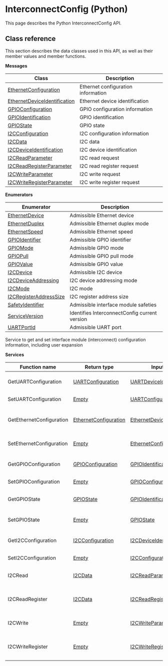 # InterconnectConfig \(Python\)

This page describes the Python InterconnectConfig API.

## Class reference

This section describes the data classes used in this API, as well as their member values and member functions.

 **Messages** 

|Class|Description|
|-----|-----------|
|[EthernetConfiguration](../messages/InterconnectConfig/EthernetConfiguration.md#)|Ethernet configuration information|
|[EthernetDeviceIdentification](../messages/InterconnectConfig/EthernetDeviceIdentification.md#)|Ethernet device identification|
|[GPIOConfiguration](../messages/InterconnectConfig/GPIOConfiguration.md#)|GPIO configuration information|
|[GPIOIdentification](../messages/InterconnectConfig/GPIOIdentification.md#)|GPIO identification|
|[GPIOState](../messages/InterconnectConfig/GPIOState.md#)|GPIO state|
|[I2CConfiguration](../messages/InterconnectConfig/I2CConfiguration.md#)|I2C configuration information|
|[I2CData](../messages/InterconnectConfig/I2CData.md#)|I2C data|
|[I2CDeviceIdentification](../messages/InterconnectConfig/I2CDeviceIdentification.md#)|I2C device identification|
|[I2CReadParameter](../messages/InterconnectConfig/I2CReadParameter.md#)|I2C read request|
|[I2CReadRegisterParameter](../messages/InterconnectConfig/I2CReadRegisterParameter.md#)|I2C read register request|
|[I2CWriteParameter](../messages/InterconnectConfig/I2CWriteParameter.md#)|I2C write request|
|[I2CWriteRegisterParameter](../messages/InterconnectConfig/I2CWriteRegisterParameter.md#)|I2C write register request|

 **Enumerators** 

|Enumerator|Description|
|----------|-----------|
|[EthernetDevice](../enums/InterconnectConfig/EthernetDevice.md#)|Admissible Ethernet device|
|[EthernetDuplex](../enums/InterconnectConfig/EthernetDuplex.md#)|Admissible Ethernet duplex mode|
|[EthernetSpeed](../enums/InterconnectConfig/EthernetSpeed.md#)|Admissible Ethernet speed|
|[GPIOIdentifier](../enums/InterconnectConfig/GPIOIdentifier.md#)|Admissible GPIO identifier|
|[GPIOMode](../enums/InterconnectConfig/GPIOMode.md#)|Admissible GPIO mode|
|[GPIOPull](../enums/InterconnectConfig/GPIOPull.md#)|Admissible GPIO pull mode|
|[GPIOValue](../enums/InterconnectConfig/GPIOValue.md#)|Admissible GPIO value|
|[I2CDevice](../enums/InterconnectConfig/I2CDevice.md#)|Admissible I2C device|
|[I2CDeviceAddressing](../enums/InterconnectConfig/I2CDeviceAddressing.md#)|I2C device addressing mode|
|[I2CMode](../enums/InterconnectConfig/I2CMode.md#)|I2C mode|
|[I2CRegisterAddressSize](../enums/InterconnectConfig/I2CRegisterAddressSize.md#)|I2C register address size|
|[SafetyIdentifier](../enums/InterconnectConfig/SafetyIdentifier.md#)|Admissible interface module safeties|
|[ServiceVersion](../enums/InterconnectConfig/ServiceVersion.md#)|Identifies InterconnectConfig current version|
|[UARTPortId](../enums/InterconnectConfig/UARTPortId.md#)|Admissible UART port|

Service to get and set interface module \(interconnect\) configuration information, including user expansion

 **Services** 

|Function name|Return type|Input type|Description|
|-------------|-----------|----------|-----------|
|GetUARTConfiguration|[UARTConfiguration](../messages/Common/UARTConfiguration.md#)|[UARTDeviceIdentification](../messages/Common/UARTDeviceIdentification.md#)|Retrieves user UART configuration|
|SetUARTConfiguration|[Empty](../messages/Common/Empty.md#)|[UARTConfiguration](../messages/Common/UARTConfiguration.md#)|Configures user UART|
|GetEthernetConfiguration|[EthernetConfiguration](../messages/InterconnectConfig/EthernetConfiguration.md#)|[EthernetDeviceIdentification](../messages/InterconnectConfig/EthernetDeviceIdentification.md#)|Retrieves user Ethernet configuration|
|SetEthernetConfiguration|[Empty](../messages/Common/Empty.md#)|[EthernetConfiguration](../messages/InterconnectConfig/EthernetConfiguration.md#)|Configures user Ethernet port|
|GetGPIOConfiguration|[GPIOConfiguration](../messages/InterconnectConfig/GPIOConfiguration.md#)|[GPIOIdentification](../messages/InterconnectConfig/GPIOIdentification.md#)|Retrieves user GPIO configuration|
|SetGPIOConfiguration|[Empty](../messages/Common/Empty.md#)|[GPIOConfiguration](../messages/InterconnectConfig/GPIOConfiguration.md#)|Configures user GPIO|
|GetGPIOState|[GPIOState](../messages/InterconnectConfig/GPIOState.md#)|[GPIOIdentification](../messages/InterconnectConfig/GPIOIdentification.md#)|Retrieves user GPIO state|
|SetGPIOState|[Empty](../messages/Common/Empty.md#)|[GPIOState](../messages/InterconnectConfig/GPIOState.md#)|Configures user GPIO state|
|GetI2CConfiguration|[I2CConfiguration](../messages/InterconnectConfig/I2CConfiguration.md#)|[I2CDeviceIdentification](../messages/InterconnectConfig/I2CDeviceIdentification.md#)|Retrieves user I2C configuration|
|SetI2CConfiguration|[Empty](../messages/Common/Empty.md#)|[I2CConfiguration](../messages/InterconnectConfig/I2CConfiguration.md#)|Configures user I2C|
|I2CRead|[I2CData](../messages/InterconnectConfig/I2CData.md#)|[I2CReadParameter](../messages/InterconnectConfig/I2CReadParameter.md#)|Performs an I2C read request|
|I2CReadRegister|[I2CData](../messages/InterconnectConfig/I2CData.md#)|[I2CReadRegisterParameter](../messages/InterconnectConfig/I2CReadRegisterParameter.md#)|Performs an I2C read register request|
|I2CWrite|[Empty](../messages/Common/Empty.md#)|[I2CWriteParameter](../messages/InterconnectConfig/I2CWriteParameter.md#)|Performs an I2C write request|
|I2CWriteRegister|[Empty](../messages/Common/Empty.md#)|[I2CWriteRegisterParameter](../messages/InterconnectConfig/I2CWriteRegisterParameter.md#)|Performs an I2C write register request|


